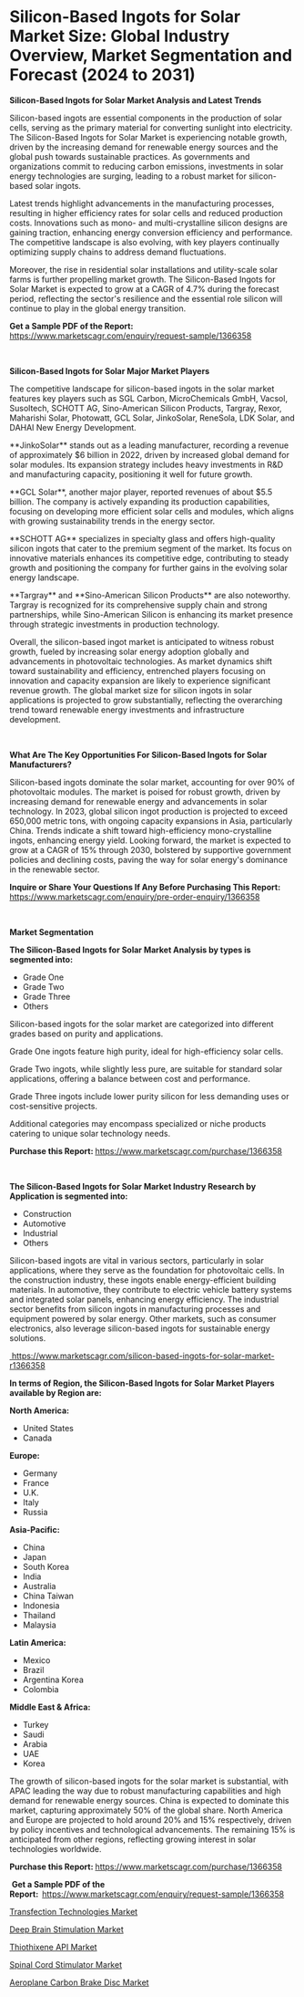 <p><h1>Silicon-Based Ingots for Solar Market Size: Global Industry Overview, Market Segmentation and Forecast (2024 to 2031)</h1></p><p><strong>Silicon-Based Ingots for Solar Market Analysis and Latest Trends</strong></p>
<p><p>Silicon-based ingots are essential components in the production of solar cells, serving as the primary material for converting sunlight into electricity. The Silicon-Based Ingots for Solar Market is experiencing notable growth, driven by the increasing demand for renewable energy sources and the global push towards sustainable practices. As governments and organizations commit to reducing carbon emissions, investments in solar energy technologies are surging, leading to a robust market for silicon-based solar ingots.</p><p>Latest trends highlight advancements in the manufacturing processes, resulting in higher efficiency rates for solar cells and reduced production costs. Innovations such as mono- and multi-crystalline silicon designs are gaining traction, enhancing energy conversion efficiency and performance. The competitive landscape is also evolving, with key players continually optimizing supply chains to address demand fluctuations.</p><p>Moreover, the rise in residential solar installations and utility-scale solar farms is further propelling market growth. The Silicon-Based Ingots for Solar Market is expected to grow at a CAGR of 4.7% during the forecast period, reflecting the sector's resilience and the essential role silicon will continue to play in the global energy transition.</p></p>
<p><strong>Get a Sample PDF of the Report:&nbsp;</strong> <a href="https://www.marketscagr.com/enquiry/request-sample/1366358">https://www.marketscagr.com/enquiry/request-sample/1366358</a></p>
<p>&nbsp;</p>
<p><strong>Silicon-Based Ingots for Solar Major Market Players</strong></p>
<p><p>The competitive landscape for silicon-based ingots in the solar market features key players such as SGL Carbon, MicroChemicals GmbH, Vacsol, Susoltech, SCHOTT AG, Sino-American Silicon Products, Targray, Rexor, Maharishi Solar, Photowatt, GCL Solar, JinkoSolar, ReneSola, LDK Solar, and DAHAI New Energy Development. </p><p>**JinkoSolar** stands out as a leading manufacturer, recording a revenue of approximately $6 billion in 2022, driven by increased global demand for solar modules. Its expansion strategy includes heavy investments in R&D and manufacturing capacity, positioning it well for future growth.</p><p>**GCL Solar**, another major player, reported revenues of about $5.5 billion. The company is actively expanding its production capabilities, focusing on developing more efficient solar cells and modules, which aligns with growing sustainability trends in the energy sector.</p><p>**SCHOTT AG** specializes in specialty glass and offers high-quality silicon ingots that cater to the premium segment of the market. Its focus on innovative materials enhances its competitive edge, contributing to steady growth and positioning the company for further gains in the evolving solar energy landscape.</p><p>**Targray** and **Sino-American Silicon Products** are also noteworthy. Targray is recognized for its comprehensive supply chain and strong partnerships, while Sino-American Silicon is enhancing its market presence through strategic investments in production technology.</p><p>Overall, the silicon-based ingot market is anticipated to witness robust growth, fueled by increasing solar energy adoption globally and advancements in photovoltaic technologies. As market dynamics shift toward sustainability and efficiency, entrenched players focusing on innovation and capacity expansion are likely to experience significant revenue growth. The global market size for silicon ingots in solar applications is projected to grow substantially, reflecting the overarching trend toward renewable energy investments and infrastructure development.</p></p>
<p>&nbsp;</p>
<p><strong>What Are The Key Opportunities For Silicon-Based Ingots for Solar Manufacturers?</strong></p>
<p><p>Silicon-based ingots dominate the solar market, accounting for over 90% of photovoltaic modules. The market is poised for robust growth, driven by increasing demand for renewable energy and advancements in solar technology. In 2023, global silicon ingot production is projected to exceed 650,000 metric tons, with ongoing capacity expansions in Asia, particularly China. Trends indicate a shift toward high-efficiency mono-crystalline ingots, enhancing energy yield. Looking forward, the market is expected to grow at a CAGR of 15% through 2030, bolstered by supportive government policies and declining costs, paving the way for solar energy's dominance in the renewable sector.</p></p>
<p><strong>Inquire or Share Your Questions If Any Before Purchasing This Report:</strong> <a href="https://www.marketscagr.com/enquiry/pre-order-enquiry/1366358">https://www.marketscagr.com/enquiry/pre-order-enquiry/1366358</a></p>
<p>&nbsp;</p>
<p><strong>Market Segmentation</strong></p>
<p><strong>The Silicon-Based Ingots for Solar Market Analysis by types is segmented into:</strong></p>
<p><ul><li>Grade One</li><li>Grade Two</li><li>Grade Three</li><li>Others</li></ul></p>
<p><p>Silicon-based ingots for the solar market are categorized into different grades based on purity and applications. </p><p>Grade One ingots feature high purity, ideal for high-efficiency solar cells. </p><p>Grade Two ingots, while slightly less pure, are suitable for standard solar applications, offering a balance between cost and performance. </p><p>Grade Three ingots include lower purity silicon for less demanding uses or cost-sensitive projects. </p><p>Additional categories may encompass specialized or niche products catering to unique solar technology needs.</p></p>
<p><strong>Purchase this Report:&nbsp;</strong><a href="https://www.marketscagr.com/purchase/1366358">https://www.marketscagr.com/purchase/1366358</a></p>
<p>&nbsp;</p>
<p><strong>The Silicon-Based Ingots for Solar Market Industry Research by Application is segmented into:</strong></p>
<p><ul><li>Construction</li><li>Automotive</li><li>Industrial</li><li>Others</li></ul></p>
<p><p>Silicon-based ingots are vital in various sectors, particularly in solar applications, where they serve as the foundation for photovoltaic cells. In the construction industry, these ingots enable energy-efficient building materials. In automotive, they contribute to electric vehicle battery systems and integrated solar panels, enhancing energy efficiency. The industrial sector benefits from silicon ingots in manufacturing processes and equipment powered by solar energy. Other markets, such as consumer electronics, also leverage silicon-based ingots for sustainable energy solutions.</p></p>
<p><a href="https://www.marketscagr.com/silicon-based-ingots-for-solar-market-r1366358">&nbsp;https://www.marketscagr.com/silicon-based-ingots-for-solar-market-r1366358</a></p>
<p><strong>In terms of Region, the Silicon-Based Ingots for Solar Market Players available by Region are:</strong></p>
<p>
    <p> <strong> North America: </strong>
        <ul>
            <li>United States</li>
            <li>Canada</li>
        </ul>
        </p> 
    <p> <strong> Europe: </strong>
        <ul>
            <li>Germany</li>
            <li>France</li>
            <li>U.K.</li>
            <li>Italy</li>
            <li>Russia</li>
        </ul>
        </p> 
    <p> <strong> Asia-Pacific: </strong>
        <ul>
            <li>China</li>
            <li>Japan</li>
            <li>South Korea</li>
            <li>India</li>
            <li>Australia</li>
            <li>China Taiwan</li>
            <li>Indonesia</li>
            <li>Thailand</li>
            <li>Malaysia</li>
        </ul>
        </p> 
    <p> <strong> Latin America: </strong>
        <ul>
            <li>Mexico</li>
            <li>Brazil</li>
            <li>Argentina Korea</li>
            <li>Colombia</li>
        </ul>
        </p> 
    <p> <strong> Middle East & Africa: </strong>
        <ul>
            <li>Turkey</li>
            <li>Saudi</li>
            <li>Arabia</li>
            <li>UAE</li>
            <li>Korea</li>
        </ul>
    </p>
    </p>
<p><p>The growth of silicon-based ingots for the solar market is substantial, with APAC leading the way due to robust manufacturing capabilities and high demand for renewable energy sources. China is expected to dominate this market, capturing approximately 50% of the global share. North America and Europe are projected to hold around 20% and 15% respectively, driven by policy incentives and technological advancements. The remaining 15% is anticipated from other regions, reflecting growing interest in solar technologies worldwide.</p></p>
<p><strong>Purchase this Report: </strong><a href="https://www.marketscagr.com/purchase/1366358">https://www.marketscagr.com/purchase/1366358</a></p>
<p>&nbsp;<strong>Get a Sample PDF of the Report:&nbsp;&nbsp;</strong><a href="https://www.marketscagr.com/enquiry/request-sample/1366358">https://www.marketscagr.com/enquiry/request-sample/1366358</a></p>
<p><strong></strong></p>
<p><p><a href="https://www.linkedin.com/pulse/global-transfection-technologies-market-sector-types-applications-piznc?trackingId=67Vx4WqaR3%2BKauqlbI%2BO3A%3D%3D">Transfection Technologies Market</a></p><p><a href="https://www.linkedin.com/pulse/deep-brain-stimulation-industry-insights-report-analyzing-market-m6plc?trackingId=TsY7%2BTWzQoG1O%2FGYITmG6g%3D%3D">Deep Brain Stimulation Market</a></p><p><a href="https://issuu.com/reportprime-2/docs/thiothixene-api-market-size-2030.pp_b982e41749478a">Thiothixene API Market</a></p><p><a href="https://www.linkedin.com/pulse/spinal-cord-stimulator-market-trends-regional-insights-forecasted-zobec?trackingId=ZUKyp7fzQJSDlfJ%2FAGF17Q%3D%3D">Spinal Cord Stimulator Market</a></p><p><a href="https://issuu.com/reportprime-2/docs/aeroplane-carbon-brake-disc-market-_8602c1550c9402">Aeroplane Carbon Brake Disc Market</a></p></p>